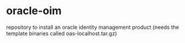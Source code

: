 # oracle-oim
repository to install an oracle identity management product (needs the template binaries called oas-localhost.tar.gz) 
